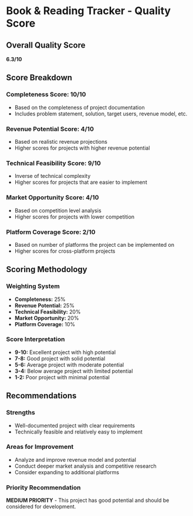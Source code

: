 # Book & Reading Tracker - Quality Score

## Overall Quality Score
**6.3/10**

## Score Breakdown

### Completeness Score: 10/10
- Based on the completeness of project documentation
- Includes problem statement, solution, target users, revenue model, etc.

### Revenue Potential Score: 4/10
- Based on realistic revenue projections
- Higher scores for projects with higher revenue potential

### Technical Feasibility Score: 9/10
- Inverse of technical complexity
- Higher scores for projects that are easier to implement

### Market Opportunity Score: 4/10
- Based on competition level analysis
- Higher scores for projects with lower competition

### Platform Coverage Score: 2/10
- Based on number of platforms the project can be implemented on
- Higher scores for cross-platform projects

## Scoring Methodology

### Weighting System
- **Completeness:** 25%
- **Revenue Potential:** 25%
- **Technical Feasibility:** 20%
- **Market Opportunity:** 20%
- **Platform Coverage:** 10%

### Score Interpretation
- **9-10:** Excellent project with high potential
- **7-8:** Good project with solid potential
- **5-6:** Average project with moderate potential
- **3-4:** Below average project with limited potential
- **1-2:** Poor project with minimal potential

## Recommendations

### Strengths
- Well-documented project with clear requirements
- Technically feasible and relatively easy to implement

### Areas for Improvement
- Analyze and improve revenue model and potential
- Conduct deeper market analysis and competitive research
- Consider expanding to additional platforms

### Priority Recommendation
**MEDIUM PRIORITY** - This project has good potential and should be considered for development.

